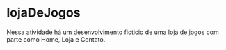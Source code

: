 # lojaDeJogos
Nessa atividade há um desenvolvimento ficticio de uma loja de jogos com parte como Home, Loja e Contato.
